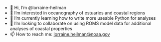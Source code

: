 - 👋 Hi, I’m @lorraine-heilman
- 👀 I’m interested in oceanography of estuaries and coastal regions
- 🌱 I’m currently learning how to write more useable Python for analyses
- 💞️ I’m looking to collaborate on using ROMS model data for additional analyses of coastal properties
- 📫 How to reach me: lorraine.heilman@noaa.gov

<!---
lorraine-heilman/lorraine-heilman is a ✨ special ✨ repository because its `README.md` (this file) appears on your GitHub profile.
You can click the Preview link to take a look at your changes.
--->
